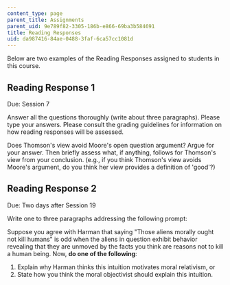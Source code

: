 ```yaml
---
content_type: page
parent_title: Assignments
parent_uid: 9e789f82-3305-186b-e866-69ba3b584691
title: Reading Responses
uid: da987416-84ae-0488-3faf-6ca57cc1081d
---
```


Below are two examples of the Reading Responses assigned to students in this course.

Reading Response 1
------------------

Due: Session 7

Answer all the questions thoroughly (write about three paragraphs). Please type your answers. Please consult the grading guidelines for information on how reading responses will be assessed.

Does Thomson's view avoid Moore's open question argument? Argue for your answer. Then briefly assess what, if anything, follows for Thomson's view from your conclusion. (e.g., if you think Thomson's view avoids Moore's argument, do you think her view provides a definition of 'good'?)

Reading Response 2
------------------

Due: Two days after Session 19

Write one to three paragraphs addressing the following prompt:

Suppose you agree with Harman that saying "Those aliens morally ought not kill humans" is odd when the aliens in question exhibit behavior revealing that they are unmoved by the facts you think are reasons not to kill a human being. Now, **do one of the following**:

1.  Explain why Harman thinks this intuition motivates moral relativism, or
2.  State how you think the moral objectivist should explain this intuition.